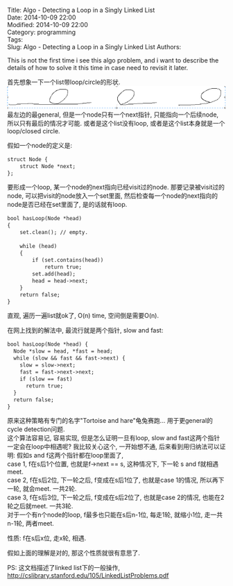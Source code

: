 Title: Algo - Detecting a Loop in a Singly Linked List      
Date: 2014-10-09 22:00        
Modified: 2014-10-09 22:00    
Category: programming          
Tags:              
Slug: Algo - Detecting a Loop in a Singly Linked List 
Authors:             

This is not the first time i see this algo problem, and i want to describe the details of how to solve it this time in case need to revisit it later.   
                                           
首先想象一下一个list带loop/circle的形状.                              
![Alt text](data/2014-10-09-list_with_different_loop.PNG "output")              
最左边的最general, 但是一个node只有一个next指针, 只能指向一个后续node, 所以只有最后的情况才可能. 或者是这个list没有loop, 或者是这个list本身就是一个loop/closed circle.                   
             
假如一个node的定义是:         
```   
struct Node {   
    struct Node *next; 
};     
```          
                
要形成一个loop, 某一个node的next指向已经visit过的node. 那要记录被visit过的node, 可以把visit的node放入一个set里面, 然后检查每一个node的next指向的node是否已经在set里面了, 是的话就有loop.             
```           
bool hasLoop(Node *head) 
{   
    set.clean(); // empty. 
     
    while (head)          
    {                  
        if (set.contains(head))         
            return true;              
        set.add(head);          
        head = head->next;        
    }                           
    return false;        
}                
```            
直观, 遍历一遍list就ok了, O(n) time, 空间倒是需要O(n).     
                                                                        
在网上找到的解法中, 最流行就是两个指针, slow and fast: 
``` 
bool hasLoop(Node *head) {              
  Node *slow = head, *fast = head;              
  while (slow && fast && fast->next) {             
    slow = slow->next;                       
    fast = fast->next->next;              
    if (slow == fast)                
      return true;             
  }                    
  return false;          
}                    
```                      
原来这种策略有专门的名字"Tortoise and hare"龟兔赛跑... 用于更general的cycle detection问题.          
这个算法容易记, 容易实现, 但是怎么证明一旦有loop, slow and fast这两个指针一定会在loop中相遇呢? 我比较关心这个, 一开始想不通, 后来看到用归纳法可以证明: 假如s and f这两个指针都在loop里面了,                 
case 1, f在s后1个位置, 也就是f->next == s, 这种情况下, 下一轮 s and f就相遇meet.       
case 2, f在s后2位, 下一轮之后, f变成在s后1位了, 也就是case 1的情况, 所以再下一轮, 就会meet. 一共2轮.       
case 3, f在s后3位, 下一轮之后, f变成在s后2位了, 也就是case 2的情况, 也能在2轮之后就meet. 一共3轮.    
对于一个有n个node的loop, f最多也只能在s后n-1位, 每走1轮, 就缩小1位, 走一共n-1轮, 两者meet. 

性质: f在s后x位, 走x轮, 相遇. 
   
假如上面的理解是对的, 那这个性质就很有意思了.    


PS: 这文档描述了linked list下的一般操作, http://cslibrary.stanford.edu/105/LinkedListProblems.pdf                             
               
             
                

                